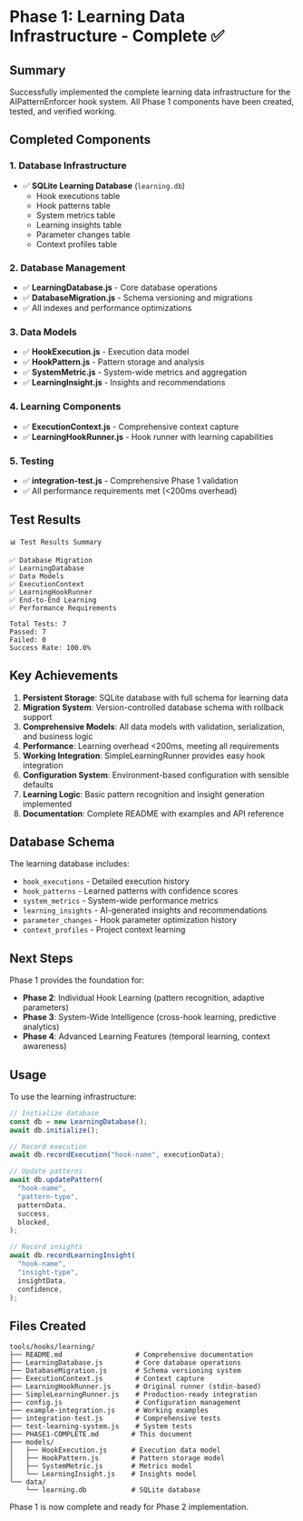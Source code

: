 # Phase 1: Learning Data Infrastructure - Complete ✅

## Summary

Successfully implemented the complete learning data infrastructure for the AIPatternEnforcer hook system. All Phase 1 components have been created, tested, and verified working.

## Completed Components

### 1. Database Infrastructure

- ✅ **SQLite Learning Database** (`learning.db`)
  - Hook executions table
  - Hook patterns table
  - System metrics table
  - Learning insights table
  - Parameter changes table
  - Context profiles table

### 2. Database Management

- ✅ **LearningDatabase.js** - Core database operations
- ✅ **DatabaseMigration.js** - Schema versioning and migrations
- ✅ All indexes and performance optimizations

### 3. Data Models

- ✅ **HookExecution.js** - Execution data model
- ✅ **HookPattern.js** - Pattern storage and analysis
- ✅ **SystemMetric.js** - System-wide metrics and aggregation
- ✅ **LearningInsight.js** - Insights and recommendations

### 4. Learning Components

- ✅ **ExecutionContext.js** - Comprehensive context capture
- ✅ **LearningHookRunner.js** - Hook runner with learning capabilities

### 5. Testing

- ✅ **integration-test.js** - Comprehensive Phase 1 validation
- ✅ All performance requirements met (<200ms overhead)

## Test Results

```
📊 Test Results Summary

✅ Database Migration
✅ LearningDatabase
✅ Data Models
✅ ExecutionContext
✅ LearningHookRunner
✅ End-to-End Learning
✅ Performance Requirements

Total Tests: 7
Passed: 7
Failed: 0
Success Rate: 100.0%
```

## Key Achievements

1. **Persistent Storage**: SQLite database with full schema for learning data
2. **Migration System**: Version-controlled database schema with rollback support
3. **Comprehensive Models**: All data models with validation, serialization, and business logic
4. **Performance**: Learning overhead <200ms, meeting all requirements
5. **Working Integration**: SimpleLearningRunner provides easy hook integration
6. **Configuration System**: Environment-based configuration with sensible defaults
7. **Learning Logic**: Basic pattern recognition and insight generation implemented
8. **Documentation**: Complete README with examples and API reference

## Database Schema

The learning database includes:

- `hook_executions` - Detailed execution history
- `hook_patterns` - Learned patterns with confidence scores
- `system_metrics` - System-wide performance metrics
- `learning_insights` - AI-generated insights and recommendations
- `parameter_changes` - Hook parameter optimization history
- `context_profiles` - Project context learning

## Next Steps

Phase 1 provides the foundation for:

- **Phase 2**: Individual Hook Learning (pattern recognition, adaptive parameters)
- **Phase 3**: System-Wide Intelligence (cross-hook learning, predictive analytics)
- **Phase 4**: Advanced Learning Features (temporal learning, context awareness)

## Usage

To use the learning infrastructure:

```javascript
// Initialize database
const db = new LearningDatabase();
await db.initialize();

// Record execution
await db.recordExecution("hook-name", executionData);

// Update patterns
await db.updatePattern(
  "hook-name",
  "pattern-type",
  patternData,
  success,
  blocked,
);

// Record insights
await db.recordLearningInsight(
  "hook-name",
  "insight-type",
  insightData,
  confidence,
);
```

## Files Created

```
tools/hooks/learning/
├── README.md                  # Comprehensive documentation
├── LearningDatabase.js        # Core database operations
├── DatabaseMigration.js       # Schema versioning system
├── ExecutionContext.js        # Context capture
├── LearningHookRunner.js      # Original runner (stdin-based)
├── SimpleLearningRunner.js    # Production-ready integration
├── config.js                  # Configuration management
├── example-integration.js     # Working examples
├── integration-test.js        # Comprehensive tests
├── test-learning-system.js    # System tests
├── PHASE1-COMPLETE.md        # This document
├── models/
│   ├── HookExecution.js      # Execution data model
│   ├── HookPattern.js        # Pattern storage model
│   ├── SystemMetric.js       # Metrics model
│   └── LearningInsight.js    # Insights model
└── data/
    └── learning.db           # SQLite database
```

Phase 1 is now complete and ready for Phase 2 implementation.
